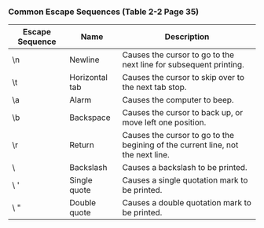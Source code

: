 ### Common Escape Sequences (Table 2-2 Page 35)
Escape Sequence | Name | Description
--- | --- | ---
\n | Newline | Causes the cursor to go to the next line for subsequent printing.
\t | Horizontal tab |  Causes the cursor to skip over to the next tab stop.
\a | Alarm | Causes the computer to beep.
\b | Backspace | Causes the cursor to back up, or move left one position.
\r | Return | Causes the cursor to go to the begining of the current line, not the next line.
\\ | Backslash | Causes a backslash to be printed.
\ ' | Single quote | Causes a single quotation mark to be printed.
\ " | Double quote | Causes a double quotation mark to be printed.
